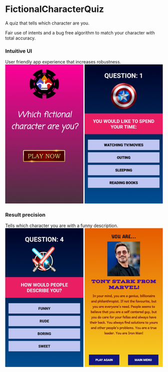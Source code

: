 # FictionalCharacterQuiz
A quiz that tells which character are you.

Fair use of intents and a bug free algorithm to match your character with total accuracy.



<h3>Intuitive UI</h3>
User friendly app experience that increases robustness.

<div class="row">
      <img src="/app/Screenshot_20200924-180353_Fictional%20Character%20Quiz.jpg" width="250" title="Game Title">
      <img src="/app/Screenshot_20200924-183406_Fictional%20Character%20Quiz.jpg" width="250" title="Question 1">     
</div>


<h3>Result precision</h3>
Tells which character you are with a funny description.

<div class="row">
      <img src="/app/Screenshot_20200924-180436_Fictional%20Character%20Quiz.jpg" width="250" title="Question 4">
      <img src="/app/Screenshot_20200924-180518_Fictional%20Character%20Quiz.jpg" width="250" title="Result Screen">     
</div>
